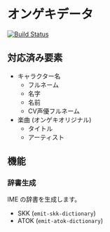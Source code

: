 # オンゲキデータ
[![Build Status](https://travis-ci.com/kb10uy/ongeki-data.svg?branch=master)](https://travis-ci.com/kb10uy/ongeki-data)

## 対応済み要素
* キャラクター名
    - フルネーム
    - 名字
    - 名前
    - CV声優フルネーム
* 楽曲 (オンゲキオリジナル)
    - タイトル
    - アーティスト

## 機能

### 辞書生成
IME の辞書を生成します。

* SKK (`emit-skk-dictionary`)
* ATOK (`emit-atok-dictionary`)
